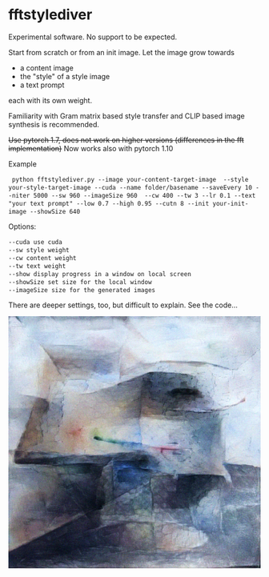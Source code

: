 # fftstylediver

Experimental software. No support to be expected.

Start from scratch or from an init image. Let the image grow towards

* a content image
* the "style" of a style image
* a text prompt

each with its own weight.

Familiarity with Gram matrix based style transfer and CLIP based image synthesis is recommended.

~~Use pytorch 1.7, does not work on higher versions (differences in the fft implementation)~~
Now works also with pytorch 1.10

Example

```
 python fftstylediver.py --image your-content-target-image  --style your-style-target-image --cuda --name folder/basename --saveEvery 10 --niter 5000 --sw 960 --imageSize 960  --cw 400 --tw 3 --lr 0.1 --text "your text prompt" --low 0.7 --high 0.95 --cutn 8 --init your-init-image --showSize 640
```

 
 Options:
 ```
 --cuda use cuda
 --sw style weight
 --cw content weight
 --tw text weight
 --show display progress in a window on local screen
 --showSize set size for the local window
 --imageSize size for the generated images
 ```
 
There are deeper settings, too, but difficult to explain. See the code...
 
![sample image](162E1327-C20C-49F8-B4CC-17DB9623FAE8.png)
 
 
 
 

